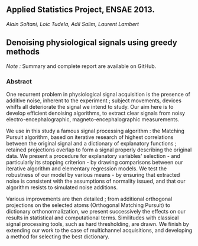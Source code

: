 ## Applied Statistics Project, ENSAE 2013.

*Alain Soltani, Loic Tudela, Adil Salim, Laurent Lambert*

## Denoising physiological signals using greedy methods

_Note :_ Summary and complete report are available on GitHub.

### Abstract

One recurrent problem in physiological signal acquisition is the presence of additive noise, inherent to the experiment ; subject movements, devices whiffs all deteriorate the signal we intend to study. Our aim here is to develop efficient denoising algorithms, to extract clear signals from noisy electro-encephalographic, magneto-encephalographic measurements.

We use in this study a famous signal processing algorithm : the Matching Pursuit algorithm, based on iterative research of highest correlations between the original signal and a dictionary of explanatory functions ; retained projections overlap to form a signal properly describing the original data. 
We present a procedure for explanatory variables' selection - and particularly its stopping criterion - by drawing comparisons between our iterative algorithm and elementary regression models. We test the robustness of our model by various means - by ensuring that extracted noise is consistent with the assumptions of normality issued, and that our algorithm resists to simulated noise additions.

Various improvements are then detailed ; from additional orthogonal projections on the selected atoms (Orthogonal Matching Pursuit) to dictionary orthonormalization, we present successively the effects on our results in statistical and computational terms. Similitudes with classical signal processing tools, such as hard thresholding, are drawn.
We finish by extending our work to the case of multichannel acquisitions, and developing a method for selecting the best dictionary.
